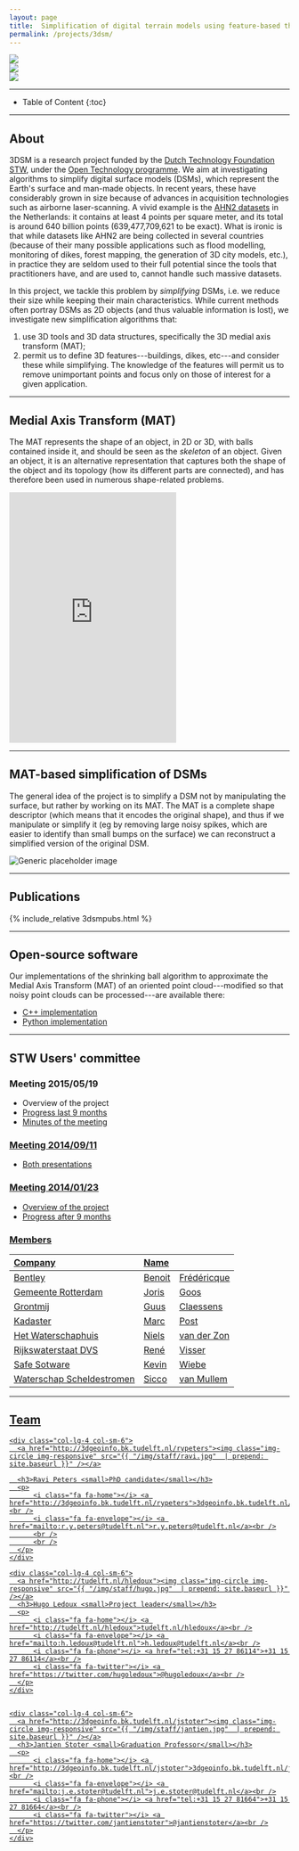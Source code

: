 ```yaml
---
layout: page
title:  Simplification of digital terrain models using feature-based three-dimensional methods
permalink: /projects/3dsm/
---
```


<div class="row">
  <div class="col-sm-3 hidden-xs nopadding"><img class="img-responsive" src="{{ "/projects/3dsm/img/2dskeleton.png" | prepend: site.baseurl }}"/></div>
  <div class="col-sm-4 hidden-xs nopadding"><img class="img-responsive" src="{{ "/projects/3dsm/img/bg2.png" | prepend: site.baseurl }}"/></div>
  <div class="col-sm-5 hidden-xs nopadding"><img class="img-responsive" src="{{ "/projects/3dsm/img/bg.jpg" | prepend: site.baseurl }}"/></div>
</div>



- - -

* Table of Content
{:toc}

- - -

## About

3DSM is a research project funded by the [Dutch Technology Foundation STW](http://www.stw.nl), under the [Open Technology programme](http://www.stw.nl/nl/content/open-technologieprogramma). We aim at investigating algorithms to simplify digital surface models (DSMs), which represent the Earth's surface and man-made objects. In recent years, these have considerably grown in size because of advances in acquisition technologies such as airborne laser-scanning. A vivid example is the [AHN2 datasets](http://www.ahn.nl) in the Netherlands: it contains at least 4 points per square meter, and its total is around 640 billion points (639,477,709,621 to be exact). What is ironic is that while datasets like AHN2 are being collected in several countries (because of their many possible applications such as flood modelling, monitoring of dikes, forest mapping, the generation of 3D city models, etc.), in practice they are seldom used to their full potential since the tools that practitioners have, and are used to, cannot handle such massive datasets.

In this project, we tackle this problem by *simplifying* DSMs, i.e. we reduce their size while keeping their main characteristics. While current methods often portray DSMs as 2D objects (and thus valuable information is lost), we investigate new simplification algorithms that: 

  1. use 3D tools and 3D data structures, specifically the 3D medial axis transform (MAT); 
  2. permit us to define 3D features---buildings, dikes, etc---and consider these while simplifying. The knowledge of the features will permit us to remove unimportant points and focus only on those of interest for a given application. 

- - - 

<div class="row featurette">
  <div class="col-md-7">
    <h2 class="featurette-heading">Medial Axis Transform (MAT)</h2>
    <p>The MAT represents the shape of an object, in 2D or 3D, with balls contained inside it, and should be seen as the <em>skeleton</em> of an object. Given an object, it is an alternative representation that captures both the shape of the object and its topology (how its different parts are connected), and has therefore been used in numerous shape-related problems.</p>
  </div>
  <iframe class="col-md-5" src="http://player.vimeo.com/video/84859998" height="450" frameborder="0" webkitallowfullscreen mozallowfullscreen allowfullscreen></iframe>
</div>

 - - - 

<div class="row featurette">
  <div class="col-md-7">
    <h2 class="featurette-heading">MAT-based simplification of DSMs</h2>
    <p>The general idea of the project is to simplify a DSM not by manipulating the surface, but rather by working on its MAT. The MAT is a complete shape descriptor (which means that it encodes the original shape), and thus if we manipulate or simplify it (eg by removing large noisy spikes, which are easier to identify than small bumps on the surface) we can reconstruct a simplified version of the original DSM.</p>
  </div>
  <div class="col-md-5">
    <img class="featurette-image img-responsive" src="{{ "/projects/3dsm/img/idea.gif" | prepend: site.baseurl }}" alt="Generic placeholder image">
  </div>
</div>


- - -

## Publications

{% include_relative 3dsmpubs.html %}

- - -

## Open-source software

Our implementations of the shrinking ball algorithm to approximate the Medial Axis Transform (MAT) of an oriented point cloud---modified so that noisy point clouds can be processed---are available there:

  - [C++ implementation](https://github.com/tudelft3d/masbcpp)
  - [Python implementation](https://github.com/tudelft3d/masbpy)

- - -

## STW Users' committee

### Meeting 2015/05/19

  - Overview of the project <a href="http://3dgeoinfo.bk.tudelft.nl/pdfs/3dsm/3dsm_gc_20150519_hl.pdf"><i class="fa fa-file-image-o"></i>
  - Progress last 9 months <a href="http://3dgeoinfo.bk.tudelft.nl/pdfs/3dsm/3dsm_gc_20150519_rp.pdf"><i class="fa fa-file-image-o"></i>
  - Minutes of the meeting <a href="http://3dgeoinfo.bk.tudelft.nl/pdfs/3dsm/3dsm_gc_20150519_minutes.pdf"><i class="fa fa-file-pdf-o"></i>

### Meeting 2014/09/11

  - Both presentations <a href="http://3dgeoinfo.bk.tudelft.nl/pdfs/3dsm/3dsm_gc_20140911.pdf"><i class="fa fa-file-image-o"></i>

### Meeting 2014/01/23

  - Overview of the project <a href="http://3dgeoinfo.bk.tudelft.nl/pdfs/3dsm/3dsm_gc_201401_hugo.pdf"><i class="fa fa-file-image-o"></i>
  - Progress after 9 months <a href="http://3dgeoinfo.bk.tudelft.nl/pdfs/3dsm/3dsm_gc_201401_ravi.pdf"><i class="fa fa-file-image-o"></i>



### Members

<div class="container">
  <table class="table table-hover table-condensed">
<thead>
<tr>
<th style="text-align:left;"> Company </th>
<th style="text-align:left;"> Name </th>
<th>     </th>
</tr>
</thead>
<tbody>
<tr>
<td style="text-align:left;"> Bentley </td>
<td style="text-align:left;"> Benoit </td>
<td> Frédéricque </td>
</tr>
<tr>
<td style="text-align:left;"> Gemeente Rotterdam </td>
<td style="text-align:left;"> Joris </td>
<td> Goos </td>
</tr>
<tr>
<td style="text-align:left;"> Grontmij </td>
<td style="text-align:left;"> Guus </td>
<td> Claessens </td>
</tr>
<tr>
<td style="text-align:left;"> Kadaster </td>
<td style="text-align:left;"> Marc </td>
<td> Post </td>
</tr>
<tr>
<td style="text-align:left;"> Het Waterschaphuis </td>
<td style="text-align:left;"> Niels </td>
<td> van der Zon </td>
</tr>
<tr>
<td style="text-align:left;"> Rijkswaterstaat DVS </td>
<td style="text-align:left;"> René </td>
<td> Visser </td>
</tr>
<tr>
<td style="text-align:left;"> Safe Sotware </td>
<td style="text-align:left;"> Kevin </td>
<td> Wiebe </td>
</tr>
<tr>
<td style="text-align:left;"> Waterschap Scheldestromen </td>
<td style="text-align:left;"> Sicco </td>
<td> van Mullem </td>
</tr>
</tbody>
</table>
</div>

- - -

## Team

<div class="row">

    <div class="col-lg-4 col-sm-6">
      <a href="http://3dgeoinfo.bk.tudelft.nl/rypeters"><img class="img-circle img-responsive" src="{{ "/img/staff/ravi.jpg"  | prepend: site.baseurl }}" /></a>
    
      <h3>Ravi Peters <small>PhD candidate</small></h3>
      <p>
          <i class="fa fa-home"></i> <a href="http://3dgeoinfo.bk.tudelft.nl/rypeters">3dgeoinfo.bk.tudelft.nl/rypeters</a><br />
          <i class="fa fa-envelope"></i> <a href="mailto:r.y.peters@tudelft.nl">r.y.peters@tudelft.nl</a><br />
          <br />
          <br />
      </p>
    </div>
    
    <div class="col-lg-4 col-sm-6">
      <a href="http://tudelft.nl/hledoux"><img class="img-circle img-responsive" src="{{ "/img/staff/hugo.jpg"  | prepend: site.baseurl }}" /></a>
      <h3>Hugo Ledoux <small>Project leader</small></h3>
      <p>
          <i class="fa fa-home"></i> <a href="http://tudelft.nl/hledoux">tudelft.nl/hledoux</a><br />
          <i class="fa fa-envelope"></i> <a href="mailto:h.ledoux@tudelft.nl">h.ledoux@tudelft.nl</a><br />
          <i class="fa fa-phone"></i> <a href="tel:+31 15 27 86114">+31 15 27 86114</a><br />
          <i class="fa fa-twitter"></i> <a href="https://twitter.com/hugoledoux">@hugoledoux</a><br />
      </p>
    </div>

    
    <div class="col-lg-4 col-sm-6">
      <a href="http://3dgeoinfo.bk.tudelft.nl/jstoter"><img class="img-circle img-responsive" src="{{ "/img/staff/jantien.jpg"  | prepend: site.baseurl }}" /></a>
      <h3>Jantien Stoter <small>Graduation Professor</small></h3>
      <p>
          <i class="fa fa-home"></i> <a href="http://3dgeoinfo.bk.tudelft.nl/jstoter">3dgeoinfo.bk.tudelft.nl/jstoter</a><br />
          <i class="fa fa-envelope"></i> <a href="mailto:j.e.stoter@tudelft.nl">j.e.stoter@tudelft.nl</a><br />
          <i class="fa fa-phone"></i> <a href="tel:+31 15 27 81664">+31 15 27 81664</a><br />
          <i class="fa fa-twitter"></i> <a href="https://twitter.com/jantienstoter">@jantienstoter</a><br />
      </p>
    </div>
</div>